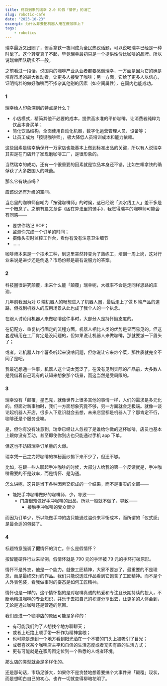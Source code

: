 ```yaml
---
title: 终将到来的瑞幸 2.0 和假「情怀」的消亡
slug: robotic-cafe
date: "2023-10-23"
excerpt: 为什么非要把机器人用在做咖啡上？
tags:
    - robotics
---
```


瑞幸最近又出圈了，酱香拿铁一夜间成为全民热议话题，可以说喝瑞幸已经是一种时髦了。这个转变真了不起，毕竟瑞幸最初只是一个提供性价比咖啡的品牌。所以说瑞幸团队确实不一般。

之前看过一段话，说国内的咖啡产业从业者都要感谢瑞幸，一方面是因为它的确是培育市场的最大推动者，让更多人接受了咖啡；另一方面，它给了更多人以信心，证明纯粹的做好咖啡而不掺杂其他别的因素（如空间属性），在国内也能成功。

### 1

瑞幸给人印象深刻的特点是什么？

- 小店模式，精简其他不必要的成本，提供高水准的平价咖啡，让消费者纯粹为饮品本身买单；
- 简化饮品结构，全面使用自动化机器，数字化运营管理人员、设备等；
- 让员工成为「按键咖啡师」，极大降低人员培训成本和能力依赖。

这些因素是瑞幸确保开一万家店也能基本上做到标准出品的关键，所以有人说瑞幸其实是在门店开了家现磨咖啡工厂，是很形象的。

当然瑞幸的成功，还有一个很重要的因素就是饮品本身还不错，比如生椰拿铁的确俘获了大多数国人的味蕾。

那么它有缺点吗？

应该说还有升级的空间。 

当店里的咖啡师自嘲为「按键咖啡师」的时候，这已经跟「流水线工人」差不多是一个概念了。之前有篇文章讲《困在算法里的骑手》，我觉得瑞幸的咖啡师可能会有同感——

- 要求你熟记 SOP；
- 监测你完成一个订单的时间；
- 摄像头实时监控工作台，看你有没有注意卫生细节
- ……

咖啡师本来是一个技术工种，到这里突然转变为了熟练工，培训一周上岗，这对行业来说是进步还是倒退？市场份额是最有说服力的答案。

### 2

科技圈很讲究颠覆，未来什么能「颠覆」瑞幸呢，大概率不会是走同样思路的库迪。

几年前我因为对 C 端机器人的畅想进入了机器人圈，最后走上了做 B 端产品的道路，但找到机器人的应用场景从此也成了我个人的一个执念。

在跟人讨论用机器人来做咖啡这件事时，大部分人是持怀疑态度的。

在记配方、重复执行固定的流程方面，机器人相比人类的优势是显而易见的。但这套逻辑用在工厂肯定是没问题的，但如果说让机器人来做咖啡，那就要皱一下眉头了；

或者，让机器人炸个薯条听起来没啥问题，但你说让它来炒个菜，那性质就完全不同了是吧。

我最近想通一件事，机器人这个词太宽泛了，在没有见到实际的产品前，大多数人是凭借着自己现有的认知来想象那个场景，而这当然是受局限的。

### 3

瑞幸没有「颠覆」星巴克，就像世界上很多其他的事情一样，人们的需求是多元化的。但面对新事物时，我们一方面想象究竟不够，另一方面就会走极端。就像一谈论起机器人开店，很多人下意识就会去想，未来店里都是机器人了？那肯定不行，咖啡还是个服务业嘛。

是，但你有没有注意到，瑞幸已经让人忽视了是谁给你做的这杯咖啡，店员也基本上跟你没有互动，甚至即使你到店也只能通过手机 app 下单。

但这也不妨碍瑞幸订单量的火爆。

瑞幸凭一己之力将咖啡的神秘面纱揭下来不少了，但还不够。

比如，在跟一些人聊起手冲咖啡的时候，大部分人给我的第一个反馈就是，手冲咖啡需要的不是效率，而是情怀、是沟通。

怎么讲呢，这只是当下各种因素交织成的一个结果，而不是事实的全部——

- 能把手冲咖啡做好的咖啡师，少，导致——
  - 门店很难做好手冲咖啡的出品，所以一般就不做了，导致——
    - 接触手冲咖啡的受众很少

而因为订单少，所以能做手冲的店只能通过溢价来平衡成本，而所谓的「仪式感」是最合适的包装了。

### 4

标题特意强调了**假**情怀的消亡。什么是假情怀？

按智能硬件行业来举例，假情怀就是 790 元的手环被 79 元的手环打破原形。

情怀不是外衣，他是一个能力。就像工匠精神，大家不要忘了，最重要的不是理念，而是最终交付的作品。我们只能说透过作品看到它饱含了工匠精神。而不是个人外表包装，看我做事时的姿态是如何工匠精神。

情怀也是一样的，这个情怀指的是对咖啡真诚的热爱和专注且长期持续的投入，不断地精进咖啡的专业知识，并乐于去把自己的积淀分享出去，让更多的人体会到，无论是通过咖啡还是营造的氛围。

我们走进一个咖啡店的原因可能是多种的：

- 有可能我们约了人想找个地方聊聊天；
- 或者上班路上顺手带一杯作为精神食粮；
- 也可能是走到一个地方看到阳光洒在一个不错的门头上被吸引了目光；
- 或者喜欢某个咖啡店主平和自信的生活态度或者充实有趣的生活方式；
- 更有可能就是在家周围定位到一个熟悉的人或者环境。

那么店的类型就会是多样化的。

还是那句话，市场足够大，如果你不是贪婪地想着要搞个大事件来「颠覆」现状，而是想明白自己的初心，也许一切就变得柳暗花明了。